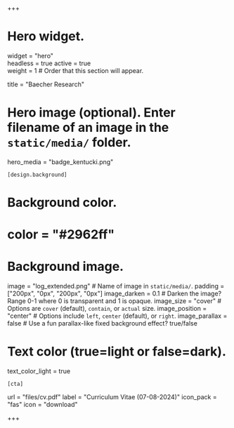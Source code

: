 +++
# Hero widget.
widget = "hero"  
headless = true 
active = true  
weight = 1  # Order that this section will appear.

title = "Baecher Research"

  # Hero image (optional). Enter filename of an image in the `static/media/` folder.
hero_media = "badge_kentucki.png"

    [design.background]
    
  # Background color.
  # color = "#2962ff"
  
  # Background image.
 image = "log_extended.png"  # Name of image in `static/media/`.
 padding = ["200px", "0px", "200px", "0px"]
   image_darken = 0.1  # Darken the image? Range 0-1 where 0 is transparent and 1 is opaque.
 image_size = "cover"  #  Options are `cover` (default), `contain`, or `actual` size.
 image_position = "center"  # Options include `left`, `center` (default), or `right`.
 image_parallax = false  # Use a fun parallax-like fixed background effect? true/false
  
  # Text color (true=light or false=dark).
  text_color_light = true
  
    [cta]
  url = "files/cv.pdf"
  label = "Curriculum Vitae (07-08-2024)"
  icon_pack = "fas"
  icon = "download"

+++

